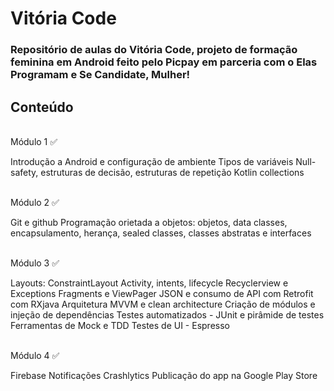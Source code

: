 <h1>Vitória Code</h1>

<h3>Repositório de aulas do Vitória Code, projeto de formação feminina em Android feito pelo Picpay em parceria com o Elas Programam e Se Candidate, Mulher!</h3>

<h2>Conteúdo</h2>
<br>
Módulo 1 ✅<br>
<p>Introdução a Android e configuração de ambiente
Tipos de variáveis
Null-safety, estruturas de decisão, estruturas de repetição
Kotlin collections</p>
<br>
Módulo 2 ✅<br>
<p>Git e github
Programação orietada a objetos: objetos, data classes, encapsulamento, herança, sealed classes, classes abstratas e interfaces</p>
<br>
Módulo 3 ✅<br>
<p>Layouts: ConstraintLayout
Activity, intents, lifecycle
Recyclerview e Exceptions
Fragments e ViewPager
JSON e consumo de API com Retrofit com RXjava
Arquitetura MVVM e clean architecture
Criação de módulos e injeção de dependências
Testes automatizados - JUnit e pirâmide de testes
Ferramentas de Mock e TDD
Testes de UI - Espresso</p>
<br>
Módulo 4 ✅<br>
<p>Firebase
Notificações
Crashlytics
Publicação do app na Google Play Store</p>

